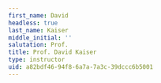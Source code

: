 ```yaml
---
first_name: David
headless: true
last_name: Kaiser
middle_initial: ''
salutation: Prof.
title: Prof. David Kaiser
type: instructor
uid: a82bdf46-94f8-6a7a-7a3c-39dccc6b5001
---
```

